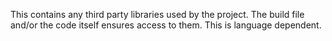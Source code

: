 This contains any third party libraries used by the project. The build file and/or the code itself ensures access to them. This is language dependent.
